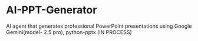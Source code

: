 # AI-PPT-Generator
AI agent that generates professional PowerPoint presentations using Google Gemini(model- 2.5 pro), python-pptx
(IN PROCESS)
